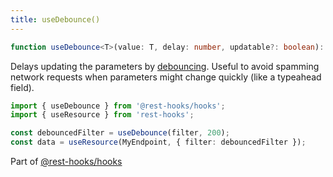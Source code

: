 ```yaml
---
title: useDebounce()
---
```


```typescript
function useDebounce<T>(value: T, delay: number, updatable?: boolean): T;
```

Delays updating the parameters by [debouncing](https://css-tricks.com/debouncing-throttling-explained-examples/).
Useful to avoid spamming network requests when parameters might change quickly (like a typeahead field).

```typescript
import { useDebounce } from '@rest-hooks/hooks';
import { useResource } from 'rest-hooks';

const debouncedFilter = useDebounce(filter, 200);
const data = useResource(MyEndpoint, { filter: debouncedFilter });
```

Part of [@rest-hooks/hooks](https://www.npmjs.com/package/@rest-hooks/hooks)

